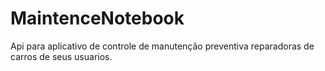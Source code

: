 # MaintenceNotebook
Api para aplicativo de controle de manutenção preventiva reparadoras de carros de seus usuarios. 
